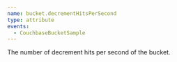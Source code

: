 ```yaml
---
name: bucket.decrementHitsPerSecond
type: attribute
events:
  - CouchbaseBucketSample
---
```


The number of decrement hits per second of the bucket.